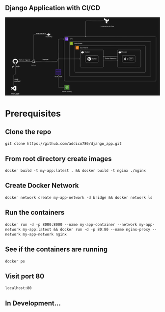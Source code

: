 ## Django Application with CI/CD 

![Design](/static/design.png)

# Prerequisites

## Clone the repo
```
git clone https://github.com/addico786/django_app.git
```

## From root directory create images
```
docker build -t my-app:latest . && docker build -t nginx ./nginx
```
## Create Docker Network
```
docker network create my-app-network -d bridge && docker network ls
```

## Run the containers 
```
docker run -d -p 8000:8000 --name my-app-container --network my-app-network my-app:latest && docker run -d -p 80:80 --name nginx-proxy --network my-app-network nginx
```
## See if the containers are running
```
docker ps
```
## Visit port 80
```
localhost:80
```


## In Development...